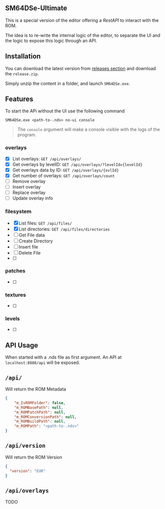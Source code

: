 ## SM64DSe-Ultimate

This is a special version of the editor offering a *RestAPI* to interact with the ROM.

The idea is to re-write the internal logic of the editor, to separate the UI and the logic to expose this logic through an API.

## Installation

You can download the latest version from [releases section](https://github.com/Gota7/SM64DSe-Ultimate/releases/latest) and download the `release.zip`.

Simply unzip the content in a folder, and launch `SM64DSe.exe`.


## Features

To start the APi without the UI use the following command
````shell
SM64DSe.exe <path-to-.nds> no-ui console
````

> The `console` argument will make a console visible with the logs of the program.

### overlays

- [x] List overlays: `GET /api/overlays/`
- [x] Get overlays by levelID: `GET /api/overlays/?levelId={levelId}`
- [x] Get overlays data by ID: `GET /api/overlays/{ovlId}`
- [x] Get number of overlays: `GET /api/overlays/count`
- [ ] Remove overlay
- [ ] Insert overlay
- [ ] Replace overlay
- [ ] Update overlay info

### filesystem

- [x] List files: `GET /api/files/`
- [x] List directories: `GET /api/files/directories`
- [ ] Get File data
- [ ] Create Directory
- [ ] Insert file
- [ ] Delete File
- [ ] 

### patches

- [ ] 

### textures

- [ ] 

### levels

- [ ]

## API Usage

When started with a .nds file as first argument. An API at `localhost:8888/api` will be exposed.

## `/api/`

Will return the ROM Metadata

````json
{
    "m_IsROMFolder": false,
    "m_ROMBasePath": null,
    "m_ROMPatchPath": null,
    "m_ROMConversionPath": null,
    "m_ROMBuildPath": null,
    "m_ROMPath": "<path-to-.nds>"
}
````

## `/api/version`

Will return the ROM Version

```json
{
  "version": "EUR"
}
```

## `/api/overlays`

TODO